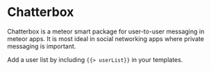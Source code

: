 Chatterbox
====
Chatterbox is a meteor smart package for user-to-user messaging in meteor apps. It is most ideal in social networking apps where private messaging is important. 

Add a user list by including ````{{> userList}}```` in your templates.